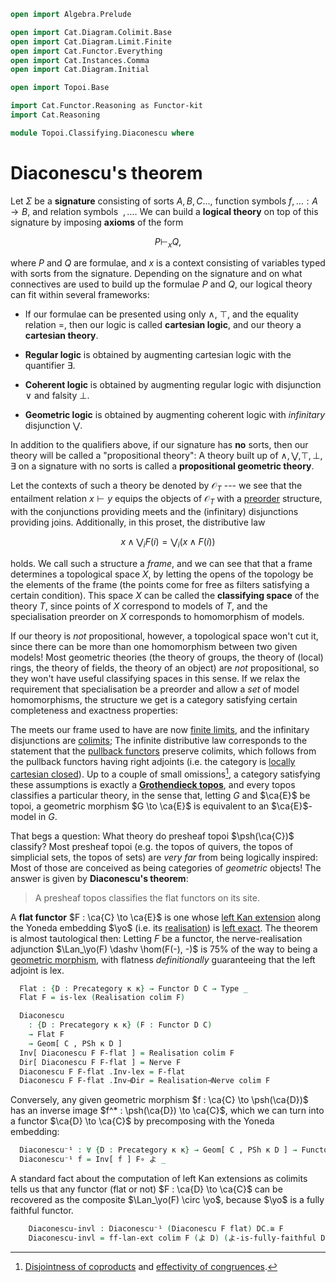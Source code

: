 ```agda
open import Algebra.Prelude

open import Cat.Diagram.Colimit.Base
open import Cat.Diagram.Limit.Finite
open import Cat.Functor.Everything
open import Cat.Instances.Comma
open import Cat.Diagram.Initial

open import Topoi.Base

import Cat.Functor.Reasoning as Functor-kit
import Cat.Reasoning

module Topoi.Classifying.Diaconescu where
```

# Diaconescu's theorem

Let $\Sigma$ be a **signature** consisting of sorts $A, B, C\dots$,
function symbols $f, \dots : A \to B$, and  relation symbols $~, \dots$.
We can build a **logical theory** on top of this signature by imposing
**axioms** of the form

$$
P \vdash_{x} Q\text{,}
$$

where $P$ and $Q$ are formulae, and $x$ is a context consisting of
variables typed with sorts from the signature. Depending on the
signature and on what connectives are used to build up the formulae $P$
and $Q$, our logical theory can fit within several frameworks:

- If our formulae can be presented using only $\land$, $\top$, and the
equality relation $=$, then our logic is called **cartesian logic**, and
our theory a **cartesian theory**.

- **Regular logic** is obtained by augmenting cartesian logic with the
quantifier $\exists$.

- **Coherent logic** is obtained by augmenting regular logic with
disjunction $\lor$ and falsity $\bot$.

- **Geometric logic** is obtained by augmenting coherent logic with
_infinitary_ disjunction $\bigvee$.

In addition to the qualifiers above, if our signature has **no** sorts,
then our theory will be called a "propositional theory": A theory built
up of $\land, \bigvee, \top, \bot, \exists$ on a signature with no sorts
is called a **propositional geometric theory**.

Let the contexts of such a theory be denoted by $\mathcal{O}_T$ --- we
see that the entailment relation $x \vdash y$ equips the objects of
$\mathcal{O}_T$ with a [preorder] structure, with the conjunctions
providing meets and the (infinitary) disjunctions providing joins.
Additionally, in this proset, the distributive law

[preorder]: Cat.Thin.html

$$
x \land \bigvee_i F(i) = \bigvee_i (x \land F(i))
$$

holds. We call such a structure a _frame_, and we can see that that a
frame determines a topological space $X$, by letting the opens of the
topology be the elements of the frame (the points come for free as
filters satisfying a certain condition). This space $X$ can be called
the **classifying space** of the theory $T$, since points of $X$
correspond to models of $T$, and the specialisation preorder on $X$
corresponds to homomorphism of models.

If our theory is _not_ propositional, however, a topological space won't
cut it, since there can be more than one homomorphism between two given
models! Most geometric theories (the theory of groups, the theory of
(local) rings, the theory of fields, the theory of an object) are _not_
propositional, so they won't have useful classifying spaces in this
sense. If we relax the requirement that specialisation be a preorder and
allow a _set_ of model homomorphisms, the structure we get is a category
satisfying certain completeness and exactness properties:

The meets our frame used to have are now [finite limits], and the
infinitary disjunctions are [colimits]; The infinite distributive law
corresponds to the statement that the [pullback functors] preserve
colimits, which follows from the pullback functors having right adjoints
(i.e. the category is [locally cartesian closed]). Up to a couple of
small omissions[^1], a category satisfying these assumptions is exactly
a **[Grothendieck topos]**, and every topos classifies a particular
theory, in the sense that, letting $G$ and $\ca{E}$ be topoi, a
geometric morphism $G \to \ca{E}$ is equivalent to an $\ca{E}$-model in
$G$.

[finite limits]: Cat.Diagram.Limit.Finite.html
[colimits]: Cat.Diagram.Colimit.Base.html
[pullback functors]: Cat.Functor.Pullback.html
[locally cartesian closed]: Cat.CartesianClosed.Locally.html
[Grothendieck topos]: Topoi.Base.html#grothendieck-topoi

[^1]: [Disjointness of coproducts] and [effectivity of congruences].

[disjointness of coproducts]: Cat.Diagram.Coproduct.Indexed.html#disjoint-coproducts
[effectivity of congruences]: Cat.Diagram.Congruence.html#effective-congruences

That begs a question: What theory do presheaf topoi $\psh(\ca{C})$
classify? Most presheaf topoi (e.g. the topos of quivers, the topos of
simplicial sets, the topos of sets) are _very far_ from being logically
inspired: Most of those are conceived as being categories of _geometric_
objects! The answer is given by **Diaconescu's theorem**:

> A presheaf topos classifies the flat functors on its site.

A **flat functor** $F : \ca{C} \to \ca{E}$ is one whose [left Kan
extension] along the Yoneda embedding $\yo$ (i.e. its [realisation]) is
[left exact]. The theorem is almost tautological then: Letting $F$ be a
functor, the nerve-realisation adjunction $\Lan_\yo(F) \dashv \hom(F(-),
-)$ is 75% of the way to being a [geometric morphism], with flatness
_definitionally_ guaranteeing that the left adjoint is lex.

[left Kan extension]: Cat.Functor.Kan.html
[realisation]: Cat.Functor.Kan.Nerve.html
[left exact]: Cat.Diagram.Limit.Finite.html#lex-functors
[geometric morphism]: Topoi.Base.html#geometric-morphisms

<!--
```agda
module _ {o κ} {C : Precategory o κ} (𝓣 : Topos κ C) where
  private
    module C = Cat.Reasoning C
    abstract
      colim : is-cocomplete κ κ C
      colim = Topos-is-cocomplete 𝓣
```
-->

```agda
  Flat : {D : Precategory κ κ} → Functor D C → Type _
  Flat F = is-lex (Realisation colim F)

  Diaconescu
    : {D : Precategory κ κ} (F : Functor D C)
    → Flat F
    → Geom[ C , PSh κ D ]
  Inv[ Diaconescu F F-flat ] = Realisation colim F
  Dir[ Diaconescu F F-flat ] = Nerve F
  Diaconescu F F-flat .Inv-lex = F-flat
  Diaconescu F F-flat .Inv⊣Dir = Realisation⊣Nerve colim F
```

Conversely, any given geometric morphism $f : \ca{C} \to \psh(\ca{D})$
has an inverse image $f^* : \psh(\ca{D}) \to \ca{C}$, which we can turn
into a functor $\ca{D} \to \ca{C}$ by precomposing with the Yoneda
embedding:

```agda
  Diaconescu⁻¹ : ∀ {D : Precategory κ κ} → Geom[ C , PSh κ D ] → Functor D C
  Diaconescu⁻¹ f = Inv[ f ] F∘ よ _
```

A standard fact about the computation of left Kan extensions as colimits
tells us that any functor (flat or not) $F : \ca{D} \to \ca{C}$ can be
recovered as the composite $\Lan_\yo(F) \circ \yo$, because $\yo$ is a
fully faithful functor.

<!--
```
  module _ {D : Precategory κ κ} (F : Functor D C) (flat : Flat F) where
    private module DC = Cat.Reasoning Cat[ D , C ]
```
-->

```agda
    Diaconescu-invl : Diaconescu⁻¹ (Diaconescu F flat) DC.≅ F
    Diaconescu-invl = ff-lan-ext colim F (よ D) (よ-is-fully-faithful D)
```
